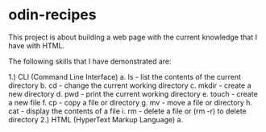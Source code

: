 # odin-recipes

This project is about building a web page with the current knowledge that I have with HTML.

The following skills that I have demonstrated are:

1.) CLI (Command Line Interface)
	a. ls - list the contents of the current directory
	b. cd - change the current working directory
	c. mkdir - create a new directory
	d. pwd - print the current working directory
	e. touch - create a new file 
	f. cp - copy a file or directory
	g. mv - move a file or directory 
	h. cat - display the contents of a file
	i. rm - delete a file or (rm -r) to delete directory
2.) HTML (HyperText Markup Language)
	a.   